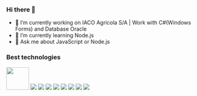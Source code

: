 ### Hi there 👋

- 🔭 I’m currently working on IACO Agrícola S/A | Work with C#(Windows Forms) and Database Oracle
- 🌱 I’m currently learning Node.js
- 💬 Ask me about JavaScript or Node.js

### Best technologies

<div>
  <img src="https://cdn.jsdelivr.net/gh/devicons/devicon/icons/bootstrap/bootstrap-original-wordmark.svg" width = "60" />          
  <img src="https://cdn.jsdelivr.net/gh/devicons/devicon/icons/javascript/javascript-original.svg" />
  <img src="https://cdn.jsdelivr.net/gh/devicons/devicon/icons/jquery/jquery-original-wordmark.svg" />          
  <img src="https://cdn.jsdelivr.net/gh/devicons/devicon/icons/nodejs/nodejs-original-wordmark.svg" />     
  <img src="https://cdn.jsdelivr.net/gh/devicons/devicon/icons/csharp/csharp-original.svg" />  
  <img src="https://cdn.jsdelivr.net/gh/devicons/devicon/icons/php/php-original.svg" />          
  <img src="https://cdn.jsdelivr.net/gh/devicons/devicon/icons/oracle/oracle-original.svg" />  
  <img src="https://cdn.jsdelivr.net/gh/devicons/devicon/icons/mysql/mysql-original-wordmark.svg" />  
  <img src="https://cdn.jsdelivr.net/gh/devicons/devicon/icons/mongodb/mongodb-original-wordmark.svg" />          
</div>
